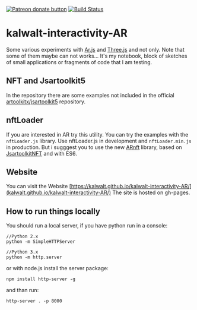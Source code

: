 <span class="badge-patreon"><a href="https://patreon.com/walterperdan" title="Donate to this project using Patreon"><img src="https://img.shields.io/badge/patreon-donate-yellow.svg" alt="Patreon donate button" /></a></span>
[![Build Status](https://travis-ci.com/kalwalt/kalwalt-interactivity-AR.svg?branch=master)](https://travis-ci.com/kalwalt/kalwalt-interactivity-AR)
# kalwalt-interactivity-AR
Some various experiments with [Ar.js](https://github.com/jeromeetienne/AR.js) and [Three.js](https://threejs.org/) and not only.
Note that some of them maybe can not works... It's my notebook, block of sketches of small applications or fragments of code that I am testing.

## NFT and Jsartoolkit5
In the repository there are some examples not included in the official [artoolkitx/jsartoolkit5](https://github.com/artoolkitx/jsartoolkit5) repository.

## nftLoader
If you are interested in AR try this utility.
You can try the examples with the `nftLoader.js` library. Use nftLoader.js in development and `nftLoader.min.js` in production. But i sugggest you to use the new [ARnft](https://github.com/kalwalt/ARnft) library, based on [JsartoolkitNFT](https://github.com/kalwalt/jsartoolkitNFT) and with ES6.

## Website
You can visit the Website [https://kalwalt.github.io/kalwalt-interactivity-AR/](kalwalt.github.io/kalwalt-interactivity-AR/) The site is hosted on gh-pages.

## How to run things locally

You should run a local server, if you have python run in a console:

```
//Python 2.x
python -m SimpleHTTPServer

//Python 3.x
python -m http.server
```

or with node.js install the server package:

```
npm install http-server -g
```

and than run:

```
http-server . -p 8000
```
